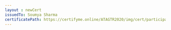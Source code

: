 ```yaml
--- 
layout : newCert 
issuedTo: Soumya Sharma 
certificatePath: https://certifyme.online/ATAGTR2020/img/cert/participant/SoumyaSharma_01a36.png
--- 
```


